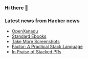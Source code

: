 ### Hi there 👋

<!--
**arashid-sh/arashid-sh** is a ✨ _special_ ✨ repository because its `README.md` (this file) appears on your GitHub profile.

Here are some ideas to get you started:

- 🔭 I’m currently working on ...
- 🌱 I’m currently learning ...
- 👯 I’m looking to collaborate on ...
- 🤔 I’m looking for help with ...
- 💬 Ask me about ...
- 📫 How to reach me: ...
- 😄 Pronouns: ...
- ⚡ Fun fact: ...
-->

### Latest news from Hacker news
<!-- BLOG-POST-LIST:START -->
- [OpenXanadu](https://xanadu.com/xanademos/MoeJusteOrigins.html)
- [Standard Ebooks](https://standardebooks.org/)
- [Take More Screenshots](https://alexwlchan.net/2022/07/screenshots/)
- [Factor: A Practical Stack Language](https://factorcode.org/)
- [In Praise of Stacked PRs](https://benjamincongdon.me/blog/2022/07/17/In-Praise-of-Stacked-PRs/)
<!-- BLOG-POST-LIST:END -->
